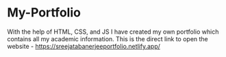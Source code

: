 # My-Portfolio
With the help of HTML, CSS, and JS I have created my own portfolio which contains all my academic information.
This is the direct link to open the website - https://sreejatabanerjeeportfolio.netlify.app/
